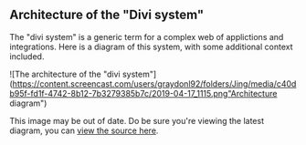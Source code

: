 <!-- TITLE: Architecture -->
<!-- SUBTITLE: A quick summary of Architecture -->

## Architecture of the "Divi system"
The "divi system" is a generic term for a complex web of applictions and integrations. Here is a diagram of this system, with some additional context included.

![The architecture of the "divi system"](https://content.screencast.com/users/graydonl92/folders/Jing/media/c40db95f-fd1f-4742-8b12-7b3279385b7c/2019-04-17_1115.png"Architecture diagram")

This image may be out of date. Do be sure you're viewing the latest diagram, you can [view the source here](https://docs.google.com/drawings/d/12Q8Lgvdibr9B2PIDhF65g4qQJ0m0uB0Ix5OpxENrlRE/edit?usp=sharing). 